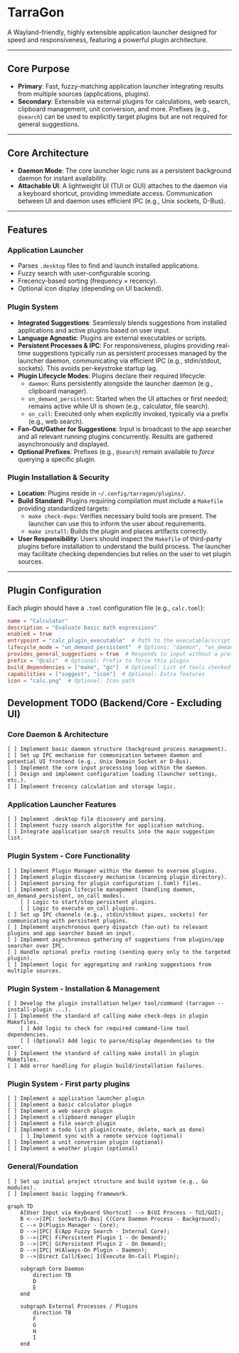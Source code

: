 # TarraGon

A Wayland-friendly, highly extensible application launcher designed for speed and responsiveness, featuring a powerful plugin architecture.

---

## Core Purpose

- **Primary**: Fast, fuzzy-matching application launcher integrating results from multiple sources (applications, plugins).
- **Secondary**: Extensible via external plugins for calculations, web search, clipboard management, unit conversion, and more. Prefixes (e.g., `@search`) can be used to explicitly target plugins but are not required for general suggestions.

---

## Core Architecture

- **Daemon Mode**: The core launcher logic runs as a persistent background daemon for instant availability.
- **Attachable UI**: A lightweight UI (TUI or GUI) attaches to the daemon via a keyboard shortcut, providing immediate access. Communication between UI and daemon uses efficient IPC (e.g., Unix sockets, D-Bus).

---

## Features

### Application Launcher
- Parses `.desktop` files to find and launch installed applications.
- Fuzzy search with user-configurable scoring.
- Frecency-based sorting (frequency × recency).
- Optional icon display (depending on UI backend).

### Plugin System
- **Integrated Suggestions**: Seamlessly blends suggestions from installed applications and active plugins based on user input.
- **Language Agnostic**: Plugins are external executables or scripts.
- **Persistent Processes & IPC**: For responsiveness, plugins providing real-time suggestions typically run as persistent processes managed by the launcher daemon, communicating via efficient IPC (e.g., stdin/stdout, sockets). This avoids per-keystroke startup lag.
- **Plugin Lifecycle Modes**: Plugins declare their required lifecycle:
    - `daemon`: Runs persistently alongside the launcher daemon (e.g., clipboard manager).
    - `on_demand_persistent`: Started when the UI attaches or first needed; remains active while UI is shown (e.g., calculator, file search).
    - `on_call`: Executed only when explicitly invoked, typically via a prefix (e.g., web search).
- **Fan-Out/Gather for Suggestions**: Input is broadcast to the app searcher and all relevant running plugins concurrently. Results are gathered asynchronously and displayed.
- **Optional Prefixes**: Prefixes (e.g., `@search`) remain available to *force* querying a specific plugin.

### Plugin Installation & Security
- **Location**: Plugins reside in `~/.config/tarragon/plugins/`.
- **Build Standard**: Plugins requiring compilation must include a `Makefile` providing standardized targets:
    - `make check-deps`: Verifies necessary build tools are present. The launcher can use this to inform the user about requirements.
    - `make install`: Builds the plugin and places artifacts correctly.
- **User Responsibility**: Users should inspect the `Makefile` of third-party plugins before installation to understand the build process. The launcher may facilitate checking dependencies but relies on the user to vet plugin sources.

---

## Plugin Configuration

Each plugin should have a `.toml` configuration file (e.g., `calc.toml`):

```toml
name = "Calculator"
description = "Evaluate basic math expressions"
enabled = true
entrypoint = "calc_plugin_executable"  # Path to the executable/script relative to plugin dir
lifecycle_mode = "on_demand_persistent"  # Options: "daemon", "on_demand_persistent", "on_call"
provides_general_suggestions = true  # Responds to input without a prefix?
prefix = "@calc"  # Optional: Prefix to force this plugin
build_dependencies = ["make", "go"]  # Optional: List of tools checked by 'make check-deps'
capabilities = ["suggest", "icon"]  # Optional: Extra features
icon = "calc.png"  # Optional: Icon path
```

## Development TODO (Backend/Core - Excluding UI)

### Core Daemon & Architecture

    [ ] Implement basic daemon structure (background process management).
    [ ] Set up IPC mechanism for communication between daemon and potential UI frontend (e.g., Unix Domain Socket or D-Bus).
    [ ] Implement the core input processing loop within the daemon.
    [ ] Design and implement configuration loading (launcher settings, etc.).
    [ ] Implement frecency calculation and storage logic.

### Application Launcher Features

    [ ] Implement .desktop file discovery and parsing.
    [ ] Implement fuzzy search algorithm for application matching.
    [ ] Integrate application search results into the main suggestion list.

### Plugin System - Core Functionality

    [ ] Implement Plugin Manager within the daemon to oversee plugins.
    [ ] Implement plugin discovery mechanism (scanning plugin directory).
    [ ] Implement parsing for plugin configuration (.toml) files.
    [ ] Implement plugin lifecycle management (handling daemon, on_demand_persistent, on_call modes).
        [ ] Logic to start/stop persistent plugins.
        [ ] Logic to execute on_call plugins.
    [ ] Set up IPC channels (e.g., stdin/stdout pipes, sockets) for communicating with persistent plugins.
    [ ] Implement asynchronous query dispatch (fan-out) to relevant plugins and app searcher based on input.
    [ ] Implement asynchronous gathering of suggestions from plugins/app searcher over IPC.
    [ ] Handle optional prefix routing (sending query only to the targeted plugin).
    [ ] Implement logic for aggregating and ranking suggestions from multiple sources.

### Plugin System - Installation & Management

    [ ] Develop the plugin installation helper tool/command (tarragon --install-plugin ...).
    [ ] Implement the standard of calling make check-deps in plugin Makefiles.
        [ ] Add logic to check for required command-line tool dependencies.
        [ ] (Optional) Add logic to parse/display dependencies to the user.
    [ ] Implement the standard of calling make install in plugin Makefiles.
    [ ] Add error handling for plugin build/installation failures.

### Plugin System - First party plugins

    [ ] Implement a application launcher plugin
    [ ] Implement a basic calculator plugin
    [ ] Implement a web search plugin
    [ ] Implement a clipboard manager plugin
    [ ] Implement a file search plugin
    [ ] Implement a todo list plugin(create, delete, mark as done)
        [ ] Implement sync with a remote service (optional)
    [ ] Implement a unit conversion plugin (optional)
    [ ] Implement a weather plugin (optional)

### General/Foundation

    [ ] Set up initial project structure and build system (e.g., Go modules).
    [ ] Implement basic logging framework.


```mermaid
graph TD
    A[User Input via Keyboard Shortcut] --> B(UI Process - TUI/GUI);
    B <-->|IPC: Sockets/D-Bus| C(Core Daemon Process - Background);
    C --> D(Plugin Manager - Core);
    D -->|IPC| E(App Fuzzy Search - Internal Core);
    D -->|IPC| F(Persistent Plugin 1 - On Demand);
    D -->|IPC| G(Persistent Plugin 2 - On Demand);
    D -->|IPC| H(Always-On Plugin - Daemon);
    D -->|Direct Call/Exec| I(Execute On-Call Plugin);

    subgraph Core Daemon
        direction TB
        D
        E
    end

    subgraph External Processes / Plugins
        direction TB
        F
        G
        H
        I
    end
```
